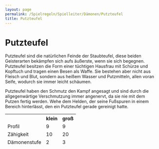 ```yaml
---
layout: page
permalink: /Spielregeln/Spielleiter/Dämonen/Putzteufel
title: Putzteufel
---
```


# Putzteufel

Putzteufel sind die natürlichen Feinde der Staubteufel, diese beiden Geisterarten bekämpfen sich aufs äußerste, wenn sie sich begegnen. Putzteufel besitzen die Form einer tüchtigen Hausfrau mit Schürze und Kopftuch und tragen einen Besen als Waffe. Sie bestehen aber nicht aus Fleisch und Blut, sondern aus heißem Wasser und Putzmitteln, allen voran Seife, wodurch sie immer leicht schäumen.

Putzteufel haben den Schmutz den Kampf angesagt und sind durch die allgegenwärtige Verschmutzung immer angenervt, da sie nie mit dem Putzen fertig werden. Wehe dem Helden, der seine Fußspuren in einem Bereich hinterlässt, den ein Putzteufel gerade gereinigt hatte.

<table>
<thead>
<tr><th> </th><th>klein</th><th>groß</th></tr>
<tr><td>Profil</td><td>9</td><td>9</td></tr>
<tr><td>Zähigkeit</td><td>10</td><td>20</td></tr>
<tr><td>Dämonenstufe</td><td>2</td><td>3</td></tr>
</thead>
</table>

